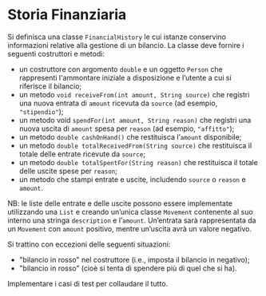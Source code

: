 # Storia Finanziaria

Si definisca una classe `FinancialHistory` le cui istanze conservino informazioni relative alla gestione di un bilancio.
La classe deve fornire i seguenti costruttori e metodi:

- un costruttore con argomento `double` e un oggetto `Person` che rappresenti l'ammontare iniziale a disposizione e
  l’utente a cui si riferisce il bilancio;
- un metodo `void receiveFrom(int amount, String source)` che registri una nuova entrata di `amount` ricevuta
  da `source` (ad esempio, `"stipendio"`);
- un metodo void `spendFor(int amount, String reason)` che registri una nuova uscita di `amount` spesa per `reason` (ad
  esempio, `"affitto"`);
- un metodo `double cashOnHand()` che restituisca l’`amount` disponibile;
- un metodo `double totalReceivedFrom(String source)` che restituisca il totale delle entrate ricevute da `source`;
- un metodo `double totalSpentFor(String reason)` che restituisca il totale delle uscite spese per `reason`;
- un metodo che stampi entrate e uscite, includendo `source` o `reason` e `amount`.

NB: le liste delle entrate e delle uscite possono essere implementate utilizzando una `List` e creando un’unica
classe `Movement` contenente al suo interno una stringa `description` e l’`amount`.
Un’entrata sarà rappresentata da un `Movement` con `amount` positivo, mentre un’uscita avrà un valore negativo.

Si trattino con eccezioni delle seguenti situazioni:
- "bilancio in rosso" nel costruttore (i.e., imposta il bilancio in negativo);
- "bilancio in rosso” (cioè si tenta di spendere più di quel che si ha).

Implementare i casi di test per collaudare il tutto.